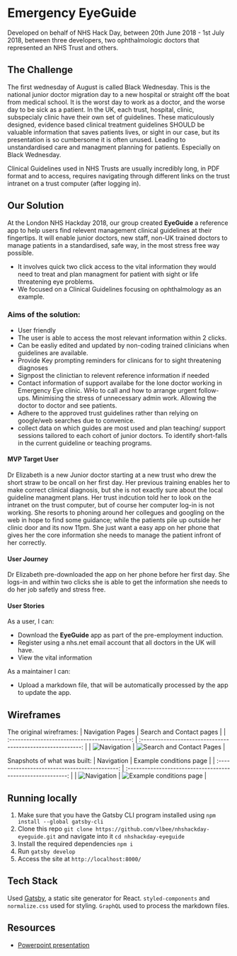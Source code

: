 # Emergency EyeGuide

Developed on behalf of NHS Hack Day, between 20th June 2018 - 1st July 2018, between three developers, two ophthalmologic doctors that represented an NHS Trust and others.

## The Challenge

The first wednesday of August is called Black Wednesday.  This is the national junior doctor migration day to a new hospital or straight off the boat from medical school.  It is the worst day to work as a doctor, and the worse day to be sick as a patient.  In the UK, each trust, hospital, clinic, subspecialy clinic have their own set of guidelines.  These maticulously designed, evidence based clinical treatment guidelines SHOULD be valuable information that saves patients lives, or sight in our case, but its presentation is so cumbersome it is often unused.  Leading to unstandardised care and managment planning for patients.  Especially on Black Wednesday.

Clinical Guidelines used in NHS Trusts are usually incredibly long, in PDF format and to access, requires navigating through different links on the trust intranet on a trust computer (after logging in).

## Our Solution

At the London NHS Hackday 2018, our group created **EyeGuide** a reference app to help users find relevent management clinical guidelines at their fingertips.  It will enable junior doctors, new staff, non-UK trained doctors to manage patients in a standardised, safe way, in the most stress free way possible. 
  -  It involves quick two click access to the vital information they would need to treat and plan managment for patient with sight or life threatening eye problems.
  - We focused on a Clinical Guidelines focusing on ophthalmology as an example.

### Aims of the solution:

- User friendly
- The user is able to access the most relevant information within 2 clicks.
- Can be easliy edited and updated by non-coding trained clinicians when guidelines are available.
- Provide Key prompting reminders for clinicans for to sight threatening diagnoses 
- Signpost the clinictian to relevent reference information if needed
- Contact information of support availabe for the lone doctor working in Emergency Eye clinic.  WHo to call and how to arrange urgent follow-ups.  Minimising the stress of unnecessary admin work.  Allowing the doctor to doctor and see patients.
- Adhere to the approved trust guidelines rather than relying on google/web searches due to convenice.
- collect data on which guides are most used and plan teaching/ support sessions tailored to each cohort of junior doctors.  To identify short-falls in the current guideline or teaching programs.

#### MVP Target User

Dr Elizabeth is a new Junior doctor starting at a new trust who drew the short straw to be oncall on her first day.  Her previous training enables her to make correct clinical diagnosis, but she is not exactly sure about the local guideline managment plans.  Her trust indcution told her to look on the intranet on the trust computer, but of course her computer log-in is not working. She resorts to phoning around her collegues and googling on the web in hope to find some guidance; while the patients pile up outside her clinic door and its now 11pm.  She just want a easy app on her phone that gives her the core information she needs to manage the patient infront of her correctly.

#### User Journey

Dr Elizabeth pre-downloaded the app on her phone before her first day.  She logs-in and within two clicks she is able to get the information she needs to do her job safetly and stress free.

#### User Stories

As a user, I can: 
- Download the **EyeGuide** app as part of the pre-employment induction.
- Register using a nhs.net email account that all doctors in the UK will have.
- View the vital information

As a maintainer I can:
- Upload a markdown file, that will be automatically processed by the app to update the app.

## Wireframes

The original wireframes: 
|                   Navigation Pages            |                     Search and Contact pages                      |
| :-------------------------------------------: | :---------------------------------------------------------: |
| ![Navigation](https://i.imgur.com/9xk7RMk.png) | ![Search and Contact Pages](https://i.imgur.com/CyCihX5.png) |

Snapshots of what was built:
|                   Navigation            |                     Example conditions page                      |
| :-------------------------------------------: | :---------------------------------------------------------: |
| ![Navigation](https://i.imgur.com/wOiNqTA.png) | ![Example conditions page](https://i.imgur.com/E8LXpkq.png) |


## Running locally

1. Make sure that you have the Gatsby CLI program installed using `npm install --global gatsby-cli`
2. Clone this repo `git clone https://github.com/vlbee/nhshackday-eyeguide.git` and navigate into it `cd nhshackday-eyeguide`
3. Install the required dependencies `npm i`
4. Run `gatsby develop`
5. Access the site at `http://localhost:8000/`

## Tech Stack

Used [Gatsby](https://www.gatsbyjs.org/), a static site generator for React.
`styled-components` and `normalize.css` used for styling.
`GraphQL` used to process the markdown files. 

## Resources

- [Powerpoint presentation](https://docs.google.com/presentation/d/1H1itBra9l2RUZM5C8U6cR1L1P2qCR7ScvLL0XbmUUPc/edit#slide=id.g3d4054d550_0_28)